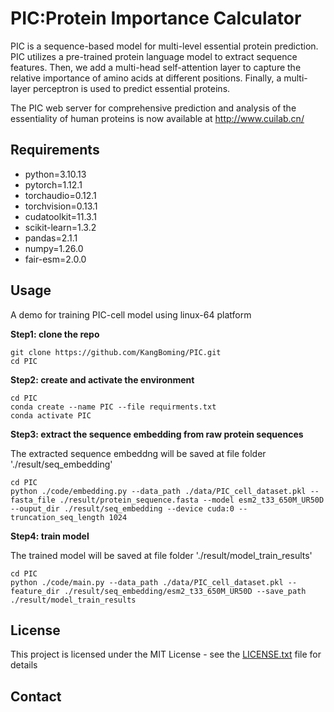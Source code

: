 # PIC:Protein Importance Calculator
PIC is a sequence-based model for multi-level essential protein prediction. PIC utilizes a pre-trained protein language model to extract sequence features. Then, we add a multi-head self-attention layer to capture the relative importance of amino acids at different positions. Finally, a multi-layer perceptron is used to predict essential proteins.

The PIC web server for comprehensive prediction and analysis of the essentiality of human proteins is now available at http://www.cuilab.cn/
## Requirements
* python=3.10.13
* pytorch=1.12.1
* torchaudio=0.12.1
* torchvision=0.13.1
* cudatoolkit=11.3.1
* scikit-learn=1.3.2
* pandas=2.1.1
* numpy=1.26.0
* fair-esm=2.0.0
## Usage
A demo for training PIC-cell model using linux-64 platform

**Step1: clone the repo**
```
git clone https://github.com/KangBoming/PIC.git
cd PIC
```
**Step2: create and activate the environment**
```
cd PIC
conda create --name PIC --file requirments.txt
conda activate PIC
```
**Step3: extract the sequence embedding from raw protein sequences** 

The extracted sequence embeddng will be saved at file folder './result/seq_embedding'
```
cd PIC
python ./code/embedding.py --data_path ./data/PIC_cell_dataset.pkl --fasta_file ./result/protein_sequence.fasta --model esm2_t33_650M_UR50D --ouput_dir ./result/seq_embedding --device cuda:0 --truncation_seq_length 1024
```
**Step4: train model**

The trained model will be saved at file folder './result/model_train_results'
```
cd PIC
python ./code/main.py --data_path ./data/PIC_cell_dataset.pkl --feature_dir ./result/seq_embedding/esm2_t33_650M_UR50D --save_path ./result/model_train_results
```
## License
This project is licensed under the MIT License - see the [LICENSE.txt](https://github.com/KangBoming/PIC/blob/main/LICENSE) file for details


## Contact


